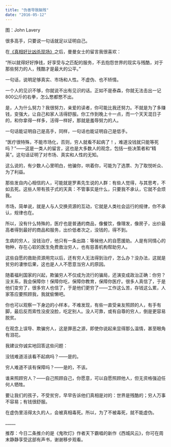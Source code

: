```yaml
---
title: "伪善导致脑残"
date: "2016-05-12"
---
```


图：John Lavery

很多高手，只要说一句话就足以证明自己。

在[《真相好比凶杀现场》](http://mp.weixin.qq.com/s?__biz=MjM5NDU0Mjk2MQ==&mid=2651622137&idx=1&sn=3410c63beaae9de248b6a90ad73fe6d2&scene=21#wechat_redirect)之后，曼曼女士的留言我很喜欢：

“所以就得好好挣钱，好享受与之匹配的服务，不去抱怨世界的现实与残酷，对于那些努力的人，残酷才是最大的公平。”

一句话，说明足够真实、市场和人性。不虚伪、也不矫情。

一个人的见识不够，你就说不出有见识的话。正如不是泰森，你就无法击出一记800公斤的右拳，怎么憋都憋不出。

是，人为什么努力？我很努力，亲爱的读者，你可能比我还努力。不就是为了多赚钱，变强大，让自己和家人活得舒服。你工作到晚上十一点，而一个天天混日子的，和你拿得一样多，活得一样好，那就是羞辱努力的人。

一句话能证明自己是高手，同样，一句话也能证明自己是低手。  

“医疗很特殊，不能市场化，否则，穷人就看不起病了！，难道没钱就只能等死吗？”——这是一类人的留言，这也是大多数人的观念，包括一些决策者和“精英”。这句话证明了对市场、真实和人性的无知。

这么说的，有少数人心里明白，他骗你，哄着你，可能为了选票、为了取悦听众、为了利益。  

那些发自内心相信的人，可能就是罗素先生说的人群：有些人觉得，与其思考，不如去死。这些人带有孩子式的天真：不管事实是什么，只要我不承认，它就不会烦我。  

市场，简单说，就是人与人交换资源的互动，它就是人类社会运行的规律，你不承认，规律也在。  

所以，没有什么特殊的，医疗也是普通的商品，像餐饮，像理发，像房子，出价最高者得到最好的商品和服务，出价低者次之，没钱的，得不到。

生病的穷人，没钱治疗，他只有一条出路：等候他人的自愿援助。人是有同情心的物种，存在心软的医生免费救治穷人，也有慈善机构帮助穷人。

这些自愿的救助资源用完以后，还有穷人无法得到治疗，怎么办？没办法，这就是贫穷的凄惨后果，这也是人人不愿意当穷人的原因。

随着福利国家的兴起，欺骗穷人不仅成为流行的骗局，还演变成政治正确：你穷？没关系，我会保障你！保障你吃，保障你教育，保障你医疗。很多人真信了，于是他们变穷了，很多穷人也信了，于是他们更穷了——工作这么苦，存钱这么累，人家答应要照顾我，我就偷懒吧。

你也可以观察一下身边的小样本，不难发现，有些一直受亲友照顾的人，有手有脚，最后反而索性没皮没脸，吃定别人。没人可靠，或有自尊的穷人，倒是更容易脱贫。  

在观念上误导、欺骗穷人，这是罪恶之源，即使你说起来显得那么温情，甚至眼角有泪花。

我建议你诚实地回答这些问题：

没钱难道活该看不起病吗？——是的。

穷人难道不该有保障吗？——是的，不该。

谁来照顾穷人？——自己照顾自己，你愿意，可以自愿照顾他人，但无资格强迫任何人牺牲。

要让我们的孩子，不受贫穷，早早告诉他们真相是对的：世界是残酷的；穷人万事不容易；有钱很舒服。

在虚伪里活得太久的人，会被真相毒死。所以，为了不被毒死，就不能虚伪。

\_\_\_\_\_

推荐：今日二条推介的是《鬼吹灯》作者天下霸唱的新作《西城风云》，你可在周末静静享受这部有声书，谢谢移步观看。
